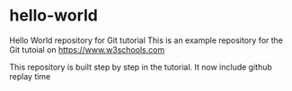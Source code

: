 # hello-world
Hello World repository for Git tutorial
This is an example repository for the Git tutoial on https://www.w3schools.com

This repository is built step by step in the tutorial.
It now include github
replay time

